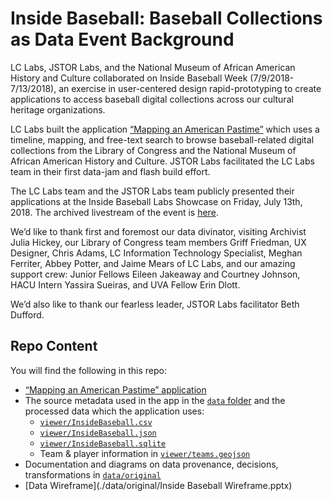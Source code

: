 # Inside Baseball: Baseball Collections as Data Event Background

LC Labs, JSTOR Labs, and the National Museum of African American History and
Culture collaborated on Inside Baseball Week (7/9/2018-7/13/2018), an exercise
in user-centered design rapid-prototyping to create applications to access
baseball digital collections across our cultural heritage organizations.

LC Labs built the application
[“Mapping an American Pastime”](https://labs.loc.gov/experiments/mapping-an-american-pastime/)
which uses a timeline, mapping, and free-text search to browse baseball-related
digital collections from the Library of Congress and the National Museum of
African American History and Culture. JSTOR Labs facilitated the LC Labs team in
their first data-jam and flash build effort.

The LC Labs team and the JSTOR Labs team publicly presented their applications
at the Inside Baseball Labs Showcase on Friday, July 13th, 2018. The archived
livestream of the event is [here](https://youtu.be/OUZynlvsQSo?t=3m50s).

We’d like to thank first and foremost our data divinator, visiting Archivist
Julia Hickey, our Library of Congress team members Griff Friedman, UX Designer,
Chris Adams, LC Information Technology Specialist, Meghan Ferriter, Abbey
Potter, and Jaime Mears of LC Labs, and our amazing support crew: Junior Fellows
Eileen Jakeaway and Courtney Johnson, HACU Intern Yassira Sueiras, and UVA
Fellow Erin Dlott.

We’d also like to thank our fearless leader, JSTOR Labs facilitator Beth
Dufford.

## Repo Content

You will find the following in this repo:

-   [“Mapping an American Pastime” application](https://labs.loc.gov/experiments/mapping-an-american-pastime/)
-   The source metadata used in the app in the [`data` folder](./data/) and the
    processed data which the application uses:
    -   [`viewer/InsideBaseball.csv`](./viewer/InsideBaseball.csv)
    -   [`viewer/InsideBaseball.json`](./viewer/InsideBaseball.json)
    -   [`viewer/InsideBaseball.sqlite`](./viewer/InsideBaseball.sqlite)
    -   Team & player information in [`viewer/teams.geojson`](./viewer/teams.geojson)
-   Documentation and diagrams on data provenance, decisions, transformations in
    [`data/original`](./data/original/)
-   [Data Wireframe](./data/original/Inside Baseball Wireframe.pptx)
